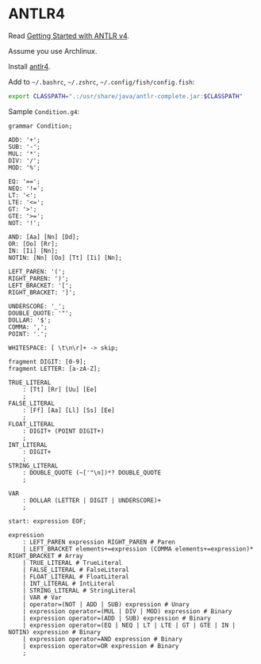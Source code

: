 # ANTLR4

Read [Getting Started with ANTLR v4](https://github.com/antlr/antlr4/blob/master/doc/getting-started.md).

Assume you use Archlinux.

Install [antlr4](https://www.archlinux.org/packages/extra/any/antlr4/).

Add to `~/.bashrc`, `~/.zshrc`, `~/.config/fish/config.fish`:

```sh
export CLASSPATH=".:/usr/share/java/antlr-complete.jar:$CLASSPATH"
```

Sample `Condition.g4`:

```antlr4
grammar Condition;

ADD: '+';
SUB: '-';
MUL: '*';
DIV: '/';
MOD: '%';

EQ: '==';
NEQ: '!=';
LT: '<';
LTE: '<=';
GT: '>';
GTE: '>=';
NOT: '!';

AND: [Aa] [Nn] [Dd];
OR: [Oo] [Rr];
IN: [Ii] [Nn];
NOTIN: [Nn] [Oo] [Tt] [Ii] [Nn];

LEFT_PAREN: '(';
RIGHT_PAREN: ')';
LEFT_BRACKET: '[';
RIGHT_BRACKET: ']';

UNDERSCORE: '_';
DOUBLE_QUOTE: '"';
DOLLAR: '$';
COMMA: ',';
POINT: '.';

WHITESPACE: [ \t\n\r]+ -> skip;

fragment DIGIT: [0-9];
fragment LETTER: [a-zA-Z];

TRUE_LITERAL
    : [Tt] [Rr] [Uu] [Ee]
    ;
FALSE_LITERAL
    : [Ff] [Aa] [Ll] [Ss] [Ee]
    ;
FLOAT_LITERAL
    : DIGIT+ (POINT DIGIT+)
    ;
INT_LITERAL
    : DIGIT+
    ;
STRING_LITERAL
    : DOUBLE_QUOTE (~['"\n])*? DOUBLE_QUOTE
    ;

VAR
    : DOLLAR (LETTER | DIGIT | UNDERSCORE)+
    ;

start: expression EOF;

expression
    : LEFT_PAREN expression RIGHT_PAREN # Paren
    | LEFT_BRACKET elements+=expression (COMMA elements+=expression)* RIGHT_BRACKET # Array
    | TRUE_LITERAL # TrueLiteral
    | FALSE_LITERAL # FalseLiteral
    | FLOAT_LITERAL # FloatLiteral
    | INT_LITERAL # IntLiteral
    | STRING_LITERAL # StringLiteral
    | VAR # Var
    | operator=(NOT | ADD | SUB) expression # Unary
    | expression operator=(MUL | DIV | MOD) expression # Binary
    | expression operator=(ADD | SUB) expression # Binary
    | expression operator=(EQ | NEQ | LT | LTE | GT | GTE | IN | NOTIN) expression # Binary
    | expression operator=AND expression # Binary
    | expression operator=OR expression # Binary
    ;
```
